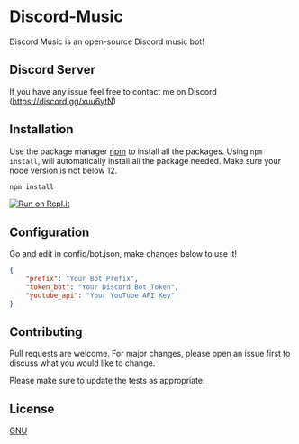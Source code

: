 # Discord-Music

Discord Music is an open-source Discord music bot!

## Discord Server

If you have any issue feel free to contact me on Discord (https://discord.gg/xuu6ytN)

## Installation

Use the package manager [npm](https://npmjs.com) to install all the packages. Using `npm install`, will automatically install all the package needed. Make sure your node version is not below 12.

```bash
npm install
```
[![Run on Repl.it](https://repl.it/badge/github/inhydrox/discord-music)](https://repl.it/github/inhydrox/discord-music)
## Configuration

Go and edit in config/bot.json, make changes below to use it!

```json
{
    "prefix": "Your Bot Prefix", 
    "token_bot": "Your Discord Bot Token",
    "youtube_api": "Your YouTube API Key"
}

```

## Contributing
Pull requests are welcome. For major changes, please open an issue first to discuss what you would like to change.

Please make sure to update the tests as appropriate.

## License
[GNU](https://choosealicense.com/licenses/gpl-3.0/)
